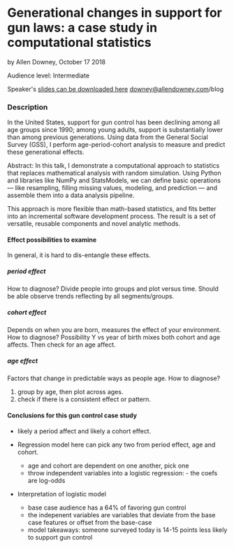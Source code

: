


Generational changes in support for gun laws: a case study in computational statistics
===========================================================================
by Allen Downey, October 17 2018

Audience level:
Intermediate

Speaker's [slides can be downloaded here](tinyurl.com/downey_gun)
downey@allendowney.com/blog

### Description 
In the United States, support for gun control has been declining among all age groups since 1990; among young adults, support is substantially lower than among previous generations.  Using data from the General Social Survey (GSS), I perform age-period-cohort analysis to measure and predict these generational effects.

Abstract: 
In this talk, I demonstrate a computational approach to statistics that replaces mathematical analysis with random simulation.  Using Python and libraries like NumPy and StatsModels, we can define basic operations — like resampling, filling missing values, modeling, and prediction — and assemble them into a data analysis pipeline.

This approach is more flexible than math-based statistics, and fits better into an incremental software development process.  The result is a set of versatile, reusable components and novel analytic methods.


#### Effect possibilities to examine

In general, it is hard to dis-entangle these effects. 


##### period effect
How to diagnose? 
Divide people into groups and plot versus time. Should be able observe trends reflecting by all segments/groups. 


##### cohort effect
Depends on when you are born, measures the effect of your environment.
How to diagnose? 
Possibility Y vs year of birth mixes both cohort and age affects. Then check for an age affect. 


##### age effect
Factors that change in predictable ways as people age. 
How to diagnose? 
1. group by age, then plot across ages.
2. check if there is a consistent effect or pattern. 


#### Conclusions for this gun control case study
- likely a period affect and likely a cohort effect. 

- Regression model here can pick any two from period effect, age and cohort.
    - age and cohort are dependent on one another, pick one
    - throw independent variables into a logistic regression:
          - the coefs are log-odds
          
- Interpretation of logistic model
    - base case audience has a 64% of favoring gun control
    - the indepenent variables are variables that deviate from the base case features or offset from the base-case
    - model takeaways: someone surveyed today is 14-15 points less likely to support gun control 
    
